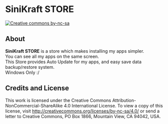 # SiniKraft STORE
[![Creative commons by-nc-sa](https://licensebuttons.net/l/by-nc-sa/4.0/88x31.png)](http://creativecommons.org/licenses/by-nc-sa/4.0/)
## About
**SiniKraft STORE** is a store which makes installing my apps simpler.  
You can see all my apps on the same screen.  
This Store provides Auto Update for my apps, and easy save data backup/restore system.  
Windows Only :/  
## Credits and License
This work is licensed under the Creative Commons Attribution-NonCommercial-ShareAlike 4.0 International License.
To view a copy of this license, visit http://creativecommons.org/licenses/by-nc-sa/4.0/ or send a letter to Creative Commons, PO Box 1866, Mountain View, CA 94042, USA.
